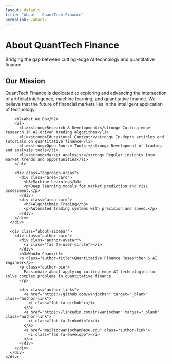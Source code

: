 ```yaml
---
layout: default
title: "About - QuantTech Finance"
permalink: /about/
---
```


<div class="about-hero">
  <div class="container">
    <h1 class="page-title">About QuantTech Finance</h1>
    <p class="page-subtitle">Bridging the gap between cutting-edge AI technology and quantitative finance</p>
  </div>
</div>

<div class="about-content">
  <div class="container">
    <div class="about-grid">
      <div class="about-text">
        <h2>Our Mission</h2>
        <p>
          QuantTech Finance is dedicated to exploring and advancing the intersection of artificial intelligence, 
          machine learning, and quantitative finance. We believe that the future of financial markets lies in 
          the intelligent application of technology.
        </p>
        
        <h2>What We Do</h2>
        <ul>
          <li><strong>Research & Development:</strong> Cutting-edge research in AI-driven trading algorithms</li>
          <li><strong>Educational Content:</strong> In-depth articles and tutorials on quantitative finance</li>
          <li><strong>Open Source Tools:</strong> Development of trading and analysis tools</li>
          <li><strong>Market Analysis:</strong> Regular insights into market trends and opportunities</li>
        </ul>
        
        <div class="approach-areas">
          <div class="area-card">
            <h3>Machine Learning</h3>
            <p>Deep learning models for market prediction and risk assessment.</p>
          </div>
          <div class="area-card">
            <h3>Algorithmic Trading</h3>
            <p>Automated trading systems with precision and speed.</p>
          </div>
        </div>
      </div>
      
      <div class="about-sidebar">
        <div class="author-card">
          <div class="author-avatar">
            <i class="fas fa-user-circle"></i>
          </div>
          <h3>WanJo Chan</h3>
          <p class="author-title">Quantitative Finance Researcher & AI Engineer</p>
          <p class="author-bio">
            Passionate about applying cutting-edge AI technologies to solve complex problems in quantitative finance.
          </p>
          
          <div class="author-links">
            <a href="https://github.com/wanjochan" target="_blank" class="author-link">
              <i class="fab fa-github"></i>
            </a>
            <a href="https://linkedin.com/in/wanjochan" target="_blank" class="author-link">
              <i class="fab fa-linkedin"></i>
            </a>
            <a href="mailto:wanjochan@asu.edu" class="author-link">
              <i class="fas fa-envelope"></i>
            </a>
          </div>
        </div>
      </div>
    </div>
  </div>
</div>
